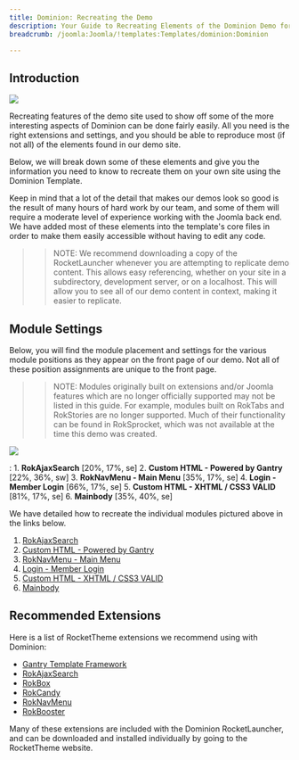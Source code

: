 ```yaml
---
title: Dominion: Recreating the Demo
description: Your Guide to Recreating Elements of the Dominion Demo for Joomla
breadcrumb: /joomla:Joomla/!templates:Templates/dominion:Dominion

---
```


Introduction
-----

![][Dominion2]

Recreating features of the demo site used to show off some of the more interesting aspects of Dominion can be done fairly easily. All you need is the right extensions and settings, and you should be able to reproduce most (if not all) of the elements found in our demo site.

Below, we will break down some of these elements and give you the information you need to know to recreate them on your own site using the Dominion Template.

Keep in mind that a lot of the detail that makes our demos look so good is the result of many hours of hard work by our team, and some of them will require a moderate level of experience working with the Joomla back end. We have added most of these elements into the template's core files in order to make them easily accessible without having to edit any code.

>> NOTE: We recommend downloading a copy of the RocketLauncher whenever you are attempting to replicate demo content. This allows easy referencing, whether on your site in a subdirectory, development server, or on a localhost. This will allow you to see all of our demo content in context, making it easier to replicate.

Module Settings
-----


Below, you will find the module placement and settings for the various module positions as they appear on the front page of our demo. Not all of these position assignments are unique to the front page.

>> NOTE: Modules originally built on extensions and/or Joomla features which are no longer officially supported may not be listed in this guide. For example, modules built on RokTabs and RokStories are no longer supported. Much of their functionality can be found in RokSprocket, which was not available at the time this demo was created.

![][Dominion]

:   1. **RokAjaxSearch**  [20%, 17%, se]
    2. **Custom HTML - Powered by Gantry** [22%, 36%, sw]
    3. **RokNavMenu - Main Menu** [35%, 17%, se]
    4. **Login - Member Login** [66%, 17%, se]
    5. **Custom HTML - XHTML / CSS3 VALID**  [81%, 17%, se]
    6. **Mainbody** [35%, 40%, se]

We have detailed how to recreate the individual modules pictured above in the links below.

1. [RokAjaxSearch][module1]
2. [Custom HTML - Powered by Gantry][module2]
3. [RokNavMenu - Main Menu][module3]
4. [Login - Member Login][module4]
5. [Custom HTML - XHTML / CSS3 VALID][module5]
6. [Mainbody][module6]

Recommended Extensions
-----

Here is a list of RocketTheme extensions we recommend using with Dominion:

* [Gantry Template Framework][gantry]
* [RokAjaxSearch][rokajaxsearch]
* [RokBox][rokbox]
* [RokCandy][rokcandy]
* [RokNavMenu][roknavmenu]
* [RokBooster][rokbooster]

Many of these extensions are included with the Dominion RocketLauncher, and can be downloaded and installed individually by going to the RocketTheme website.

[gantry]: http://gantry.org/downloads
[rokajaxsearch]: http://www.rockettheme.com/joomla/extensions/rokajaxsearch
[rokbox]: http://www.rockettheme.com/joomla/extensions/rokbox
[rokgallery]: http://www.rockettheme.com/joomla/extensions/rokgallery
[Dominion]: assets/dominion2.jpeg
[Dominion2]: assets/dominion.jpeg
[demooverride]: demo_override.md
[roknavmenu]: http://www.rockettheme.com/joomla/extensions/roknavmenu
[rokbooster]: http://www.rockettheme.com/joomla/extensions/rokbooster
[rokcandy]: http://www.rockettheme.com/joomla/extensions/rokcandy
[module1]: demo_module_1.md
[module2]: demo_module_2.md
[module3]: demo_module_3.md
[module4]: demo_module_4.md
[module5]: demo_module_5.md
[module6]: demo_module_6.md
[module7]: demo_module_7.md
[module8]: demo_module_8.md
[module9]: demo_module_9.md
[module10]: demo_module_10.md
[module11]: demo_module_11.md
[module12]: demo_module_12.md
[module13]: demo_module_13.md
[module14]: demo_module_14.md
[module15]: demo_module_15.md
[icons]: http://fortawesome.github.io/Font-Awesome/icons/
[article]: assets/article.jpg
[mainmenu]: assets/menu_1.jpeg
